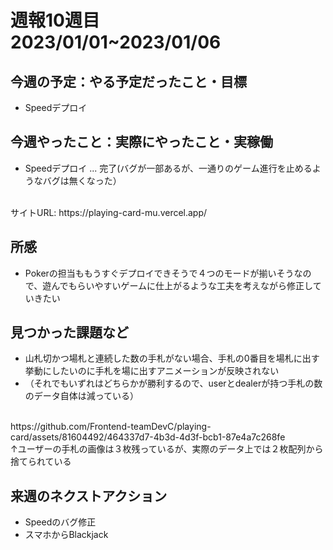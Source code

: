 
# 週報10週目　2023/01/01~2023/01/06


## 今週の予定：やる予定だったこと・目標
- Speedデプロイ

## 今週やったこと：実際にやったこと・実稼働
- Speedデプロイ ... 完了(バグが一部あるが、一通りのゲーム進行を止めるようなバグは無くなった）
<br/>
サイトURL: https://playing-card-mu.vercel.app/

## 所感
- Pokerの担当ももうすぐデプロイできそうで４つのモードが揃いそうなので、遊んでもらいやすいゲームに仕上がるような工夫を考えながら修正していきたい

## 見つかった課題など

- 山札切かつ場札と連続した数の手札がない場合、手札の0番目を場札に出す挙動にしたいのに手札を場に出すアニメーションが反映されない
- （それでもいずれはどちらかが勝利するので、userとdealerが持つ手札の数のデータ自体は減っている）
<br/>
https://github.com/Frontend-teamDevC/playing-card/assets/81604492/464337d7-4b3d-4d3f-bcb1-87e4a7c268fe

<br/>
↑ユーザーの手札の画像は３枚残っているが、実際のデータ上では２枚配列から捨てられている


## 来週のネクストアクション
- Speedのバグ修正
- スマホからBlackjack
